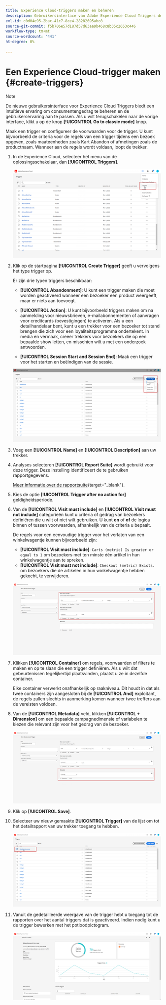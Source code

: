 ```yaml
---
title: Experience Cloud-triggers maken en beheren
description: Gebruikersinterface van Adobe Experience Cloud Triggers detecteren
exl-id: c0d04e95-2bac-41c7-8ce4-28282695abc8
source-git-commit: f5b706e57d187d57d63aa9b468c8b35c2653c446
workflow-type: tm+mt
source-wordcount: '441'
ht-degree: 0%

---
```


# Een Experience Cloud-trigger maken {#create-triggers}

>[!NOTE]
>
> De nieuwe gebruikersinterface voor Experience Cloud Triggers biedt een intuïtieve ervaring om consumentengedrag te beheren en de gebruikerservaring aan te passen. Als u wilt terugschakelen naar de vorige interface, klikt u op de knop **[!UICONTROL Go to classic mode]** knop.

Maak een trigger en configureer de voorwaarden voor de trigger. U kunt bijvoorbeeld de criteria voor de regels van een trigger tijdens een bezoek opgeven, zoals maateenheden zoals Kart Abandon of afmetingen zoals de productnaam. Wanneer aan de regels wordt voldaan, loopt de trekker.

1. In de Experience Cloud, selecteer het menu van de oplossingsschakelaar, dan **[!UICONTROL Triggers]**.

   ![](assets/triggers_7.png)

1. Klik op de startpagina **[!UICONTROL Create Trigger]** geeft u vervolgens het type trigger op.

   Er zijn drie typen triggers beschikbaar:

   * **[!UICONTROL Abandonment]**: U kunt een trigger maken die moet worden geactiveerd wanneer een bezoeker een product weergeeft, maar er niets aan toevoegt.

   * **[!UICONTROL Action]**: U kunt bijvoorbeeld triggers maken om na aanmelding voor nieuwsbrieven, e-mailabonnementen of aanvragen voor creditcards (bevestigingen) te activeren. Als u een detailhandelaar bent, kunt u een trekker voor een bezoeker tot stand brengen die zich voor een loyaliteitsprogramma ondertekent. In media en vermaak, creeer trekkers voor bezoekers die op een bepaalde show letten, en misschien wilt u met een onderzoek antwoorden.

   * **[!UICONTROL Session Start and Session End]**: Maak een trigger voor het starten en beëindigen van de sessie.

   ![](assets/triggers_1.png)

1. Voeg een **[!UICONTROL Name]** en **[!UICONTROL Description]** aan uw trekker.

1. Analyses selecteren **[!UICONTROL Report Suite]** wordt gebruikt voor deze trigger. Deze instelling identificeert de te gebruiken rapportgegevens.

   [Meer informatie over de rapportsuite](https://experienceleague.adobe.com/docs/analytics/admin/admin-tools/manage-report-suites/c-new-report-suite/t-create-a-report-suite.html){target="_blank"}.

1. Kies de optie **[!UICONTROL Trigger after no action for]** geldigheidsperiode.

1. Van de **[!UICONTROL Visit must include]** en **[!UICONTROL Visit must not include]** categorieën kunt u criteria of gedrag van bezoekers definiëren die u wilt of niet wilt gebruiken. U kunt **en** of **of** de logica binnen of tussen voorwaarden, afhankelijk van de criteria u bepaalt.

   De regels voor een eenvoudige trigger voor het verlaten van een winkelwagentje kunnen bijvoorbeeld zijn:

   * **[!UICONTROL Visit must include]**: `Carts (metric) Is greater or equal to 1` om bezoekers met ten minste één artikel in hun winkelwagentje aan te spreken.
   * **[!UICONTROL Visit must not include]**: `Checkout (metric) Exists.` om bezoekers die de artikelen in hun winkelwagentje hebben gekocht, te verwijderen.

   ![](assets/triggers_2.png)

1. Klikken **[!UICONTROL Container]** om regels, voorwaarden of filters te maken en op te slaan die een trigger definiëren. Als u wilt dat gebeurtenissen tegelijkertijd plaatsvinden, plaatst u ze in dezelfde container.

   Elke container verwerkt onafhankelijk op raakniveau. Dit houdt in dat als twee containers zijn aangesloten bij de **[!UICONTROL And]** exploitant, de regels zullen slechts in aanmerking komen wanneer twee treffers aan de vereisten voldoen.

1. Van de **[!UICONTROL Metadata]** veld, klikken **[!UICONTROL + Dimension]** om een bepaalde campagnedimensie of variabelen te kiezen die relevant zijn voor het gedrag van de bezoeker.

   ![](assets/triggers_3.png)

1. Klik op **[!UICONTROL Save]**.

1. Selecteer uw nieuw gemaakte **[!UICONTROL Trigger]** van de lijst om tot het detailrapport van uw trekker toegang te hebben.

   ![](assets/triggers_4.png)

1. Vanuit de gedetailleerde weergave van de trigger hebt u toegang tot de rapporten over het aantal triggers dat is geactiveerd. Indien nodig kunt u de trigger bewerken met het potloodpictogram.

   ![](assets/triggers_5.png)
